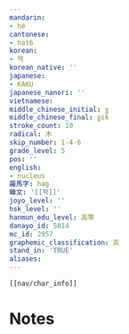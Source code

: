 ```yaml
---
mandarin:
- hé
cantonese:
- hat6
korean:
- 핵
korean_native: ''
japanese:
- KAKU
japanese_nanori: ''
vietnamese:
middle_chinese_initial: ɣ
middle_chinese_final: ɣɛk
stroke_count: 10
radical: 木
skip_number: 1-4-6
grade_level: 5
pos: ''
english:
- nucleus
羅馬字: hag
韓文: '[[학]]'
joyo_level: ''
hsk_level: ''
hanmun_edu_level: 高等
danayo_id: 5014
mc_id: 2957
graphemic_classification: 亥
stand_in: 'TRUE'
aliases:
---
```

```meta-bind-embed
[[nav/char_info]]
```

# Notes
